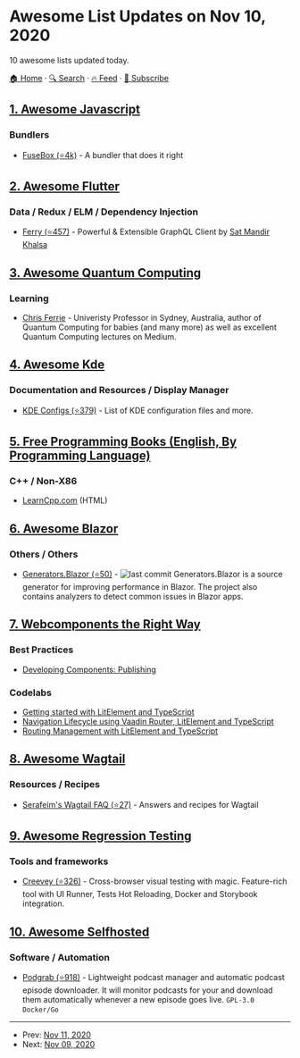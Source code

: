 # Awesome List Updates on Nov 10, 2020

10 awesome lists updated today.

[🏠 Home](/README.md) · [🔍 Search](https://www.trackawesomelist.com/search/) · [🔥 Feed](https://www.trackawesomelist.com/rss.xml) · [📮 Subscribe](https://trackawesomelist.us17.list-manage.com/subscribe?u=d2f0117aa829c83a63ec63c2f&id=36a103854c)



## [1. Awesome Javascript](/content/sorrycc/awesome-javascript/README.md)

### Bundlers

*   [FuseBox (⭐4k)](https://github.com/fuse-box/fuse-box) - A bundler that does it right

## [2. Awesome Flutter](/content/Solido/awesome-flutter/README.md)

### Data / Redux / ELM / Dependency Injection

*   [Ferry (⭐457)](https://github.com/gql-dart/ferry) <!--stargazers:gql-dart/ferry--> - Powerful & Extensible GraphQL Client by [Sat Mandir Khalsa](https://github.com/smkhalsa)

## [3. Awesome Quantum Computing](/content/desireevl/awesome-quantum-computing/README.md)

### Learning

*   [Chris Ferrie](https://csferrie.medium.com/) - Univeristy Professor in Sydney, Australia, author of Quantum Computing for babies (and many more) as well as excellent Quantum Computing lectures on Medium.

## [4. Awesome Kde](/content/francoism90/awesome-kde/README.md)

### Documentation and Resources / Display Manager

*   [KDE Configs (⭐379)](https://github.com/shalva97/kde-configuration-files) - List of KDE configuration files and more.

## [5. Free Programming Books (English, By Programming Language)](/content/EbookFoundation/free-programming-books/README.md)

### C++ / Non-X86

*   [LearnCpp.com](https://www.learncpp.com) (HTML)

## [6. Awesome Blazor](/content/AdrienTorris/awesome-blazor/README.md)

### Others / Others

*   [Generators.Blazor (⭐50)](https://github.com/excubo-ag/Generators.Blazor) - ![last commit](https://img.shields.io/github/last-commit/excubo-ag/Generators.Blazor?style=flat-square\&cacheSeconds=86400) Generators.Blazor is a source generator for improving performance in Blazor. The project also contains analyzers to detect common issues in Blazor apps.

## [7. Webcomponents the Right Way](/content/mateusortiz/webcomponents-the-right-way/README.md)

### Best Practices

*   [Developing Components: Publishing](https://open-wc.org/guides/developing-components/publishing/)

### Codelabs

*   [Getting started with LitElement and TypeScript](https://labs.thisdot.co/blog/getting-started-with-litelement-and-typescript)
*   [Navigation Lifecycle using Vaadin Router, LitElement and TypeScript](https://labs.thisdot.co/blog/navigation-lifecycle-using-vaadin-router-litelement-and-typescript)
*   [Routing Management with LitElement and TypeScript](https://labs.thisdot.co/blog/routing-management-with-litelement)

## [8. Awesome Wagtail](/content/springload/awesome-wagtail/README.md)

### Resources / Recipes

*   [Serafeim's Wagtail FAQ (⭐27)](https://github.com/spapas/wagtail-faq) - Answers and recipes for Wagtail

## [9. Awesome Regression Testing](/content/mojoaxel/awesome-regression-testing/README.md)

### Tools and frameworks

*   [Creevey (⭐326)](https://github.com/wKich/creevey) - Cross-browser visual testing with magic. Feature-rich tool with UI Runner, Tests Hot Reloading, Docker and Storybook integration.

## [10. Awesome Selfhosted](/content/awesome-selfhosted/awesome-selfhosted/README.md)

### Software / Automation

*   [Podgrab (⭐918)](https://github.com/akhilrex/podgrab) - Lightweight podcast manager and automatic podcast episode downloader. It will monitor podcasts for your and download them automatically whenever a new episode goes live. `GPL-3.0` `Docker/Go`

---

- Prev: [Nov 11, 2020](/content/2020/11/11/README.md)
- Next: [Nov 09, 2020](/content/2020/11/09/README.md)